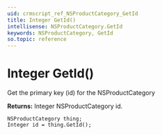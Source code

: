 ```yaml
---
uid: crmscript_ref_NSProductCategory_GetId
title: Integer GetId()
intellisense: NSProductCategory.GetId
keywords: NSProductCategory, GetId
so.topic: reference
---
```


# Integer GetId()

Get the primary key (id) for the NSProductCategory

**Returns:** Integer NSProductCategory id.

```crmscript
NSProductCategory thing;
Integer id = thing.GetId();
```

